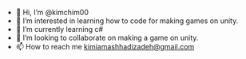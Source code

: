 - 👋 Hi, I’m @kimchim00
- 👀 I’m interested in learning how to code for making games on unity.
- 🌱 I’m currently learning c#
- 💞️ I’m looking to collaborate on making a game on unity.
- 📫 How to reach me kimiamashhadizadeh@gmail.com

<!---
kimchim00/kimchim00 is a ✨ special ✨ repository because its `README.md` (this file) appears on your GitHub profile.
You can click the Preview link to take a look at your changes.
--->
